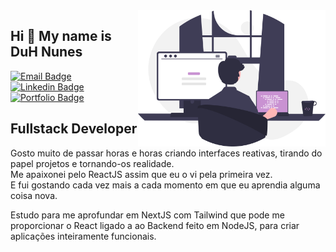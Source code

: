 <img align="right" src="img\undraw_programming.svg" width="300" />

## Hi 👋 My name is DuH Nunes

[![Email Badge](https://img.shields.io/badge/Gmail-D14836?style=for-the-badge&logo=gmail&logoColor=white)](mailto:duhnunes.dev@gmail.com)
[![Linkedin Badge](https://img.shields.io/badge/LinkedIn-0077B5?style=for-the-badge&logo=linkedin&logoColor=white)](https://www.linkedin.com/in/duhnunes/)
[![Portfolio Badge](https://img.shields.io/badge/Portfolio-c992d2?style=for-the-badge&logo=github&logoColor=white)](https://duhnunes.github.io)

Fullstack Developer
-------------------

Gosto muito de passar horas e horas criando interfaces reativas, tirando do papel projetos e tornando-os realidade.  
Me apaixonei pelo ReactJS assim que eu o vi pela primeira vez.  
E fui gostando cada vez mais a cada momento em que eu aprendia alguma coisa nova.

Estudo para me aprofundar em NextJS com Tailwind que pode me proporcionar o React ligado a ao Backend feito em NodeJS, para criar aplicações inteiramente funcionais.

